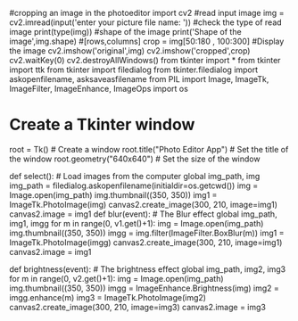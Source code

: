 #cropping an image in the photoeditor
import cv2
#read input image
img = cv2.imread(input('enter your picture file name: '))
#check the type of read image
print(type(img))
#shape of the image
print('Shape of the image',img.shape)
#[rows,columns]
crop = img[50:180 , 100:300]
#Display the image
cv2.imshow('original',img)
cv2.imshow('cropped',crop)
cv2.waitKey(0)
cv2.destroyAllWindows()
from tkinter import *
from tkinter import ttk
from tkinter import filedialog
from tkinter.filedialog import askopenfilename, asksaveasfilename
from PIL import Image, ImageTk, ImageFilter, ImageEnhance, ImageOps
import os

# Create a Tkinter window
root = Tk()  # Create a window
root.title("Photo Editor App")  # Set the title of the window
root.geometry("640x640")  # Set the size of the window


def select():  # Load images from the computer
    global img_path, img
    img_path = filedialog.askopenfilename(initialdir=os.getcwd())
    img = Image.open(img_path)
    img.thumbnail((350, 350))
    img1 = ImageTk.PhotoImage(img)
    canvas2.create_image(300, 210, image=img1)
    canvas2.image = img1
def blur(event):  # The Blur effect
    global img_path, img1, imgg
    for m in range(0, v1.get()+1):
        img = Image.open(img_path)
        img.thumbnail((350, 350))
        imgg = img.filter(ImageFilter.BoxBlur(m))
        img1 = ImageTk.PhotoImage(imgg)
        canvas2.create_image(300, 210, image=img1)
        canvas2.image = img1


def brightness(event):  # The brightness effect
    global img_path, img2, img3
    for m in range(0, v2.get()+1):
        img = Image.open(img_path)
        img.thumbnail((350, 350))
        imgg = ImageEnhance.Brightness(img)
        img2 = imgg.enhance(m)
        img3 = ImageTk.PhotoImage(img2)
        canvas2.create_image(300, 210, image=img3)
        canvas2.image = img3
